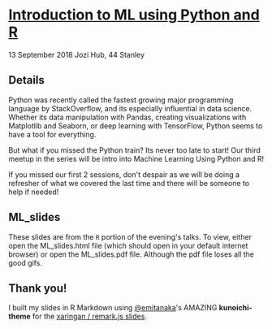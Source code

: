 # [Introduction to ML using Python and R](https://www.meetup.com/Women-Technologists/events/253578382/)
13 September 2018
Jozi Hub, 44 Stanley

## Details
Python was recently called the fastest growing major programming language by StackOverflow, and its especially influential in data science. Whether its data manipulation with Pandas, creating visualizations with Matplotlib and Seaborn, or deep learning with TensorFlow, Python seems to have a tool for everything.

But what if you missed the Python train? Its never too late to start! Our third meetup in the series will be intro into Machine Learning Using Python and R!

If you missed our first 2 sessions, don't despair as we will be doing a refresher of what we covered the last time and there will be someone to help if needed!

## ML_slides
These slides are from the `R` portion of the evening's talks.
To view, either open the ML\_slides.html file (which should open in your default internet browser) or open the ML\_slides.pdf file.  Although the pdf file loses all the good gifs.

## Thank you!
I built my slides in R Markdown using [@emitanaka](https://github.com/emitanaka)'s AMAZING **kunoichi-theme** for the [xaringan / remark.js slides](https://github.com/yihui/xaringan).
